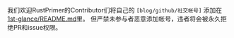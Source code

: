 我们欢迎RustPrimer的Contributor们将自己的 `[blog/github/社交帐号]`
添加在 [1st-glance/README.md](./1st-glance/README.md)里。
但严禁未参与者恶意添加帐号，违者将会被永久拒绝PR和issue权限。
